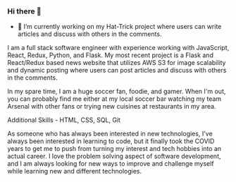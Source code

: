 ### Hi there 👋

- 🔭 I’m currently working on my Hat-Trick project where users can write articles and discuss with others in the comments.

I am a full stack software engineer with experience working with JavaScript, React, Redux, Python, and Flask. My most recent project is a Flask and React/Redux based news website that utilizes AWS S3 for image scalability and dynamic posting where users can post articles and discuss with others in the comments.

In my spare time, I am a huge soccer fan, foodie, and gamer. When I'm out, you can probably find me either at my local soccer bar watching my team Arsenal with other fans or trying new cuisines at restaurants in my area.

Additional Skills - HTML, CSS, SQL, Git

As someone who has always been interested in new technologies, I've always been interested in learning to code, but it finally took the COVID years to get me to push from turning my interest and tech hobbies into an actual career. I love the problem solving aspect of software development, and I am always looking for new ways to improve and challenge myself while learning new and different technologies.

<!--
**bson18/bson18** is a ✨ _special_ ✨ repository because its `README.md` (this file) appears on your GitHub profile.

Here are some ideas to get you started:

- 🔭 I’m currently working on ...
- 🌱 I’m currently learning ...
- 👯 I’m looking to collaborate on ...
- 🤔 I’m looking for help with ...
- 💬 Ask me about ...
- 📫 How to reach me: ...
- 😄 Pronouns: ...
- ⚡ Fun fact: ...
-->

